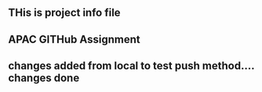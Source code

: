 ## THis is project info file

## APAC GITHub Assignment 

## changes added from local to test push method.... changes done
